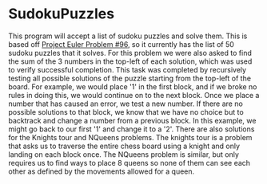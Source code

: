 # SudokuPuzzles
This program will accept a list of sudoku puzzles and solve them. This is based off [Project Euler Problem #96](https://projecteuler.net/problem=96), so it currently has the list of 50 sudoku puzzles that it solves. For this problem we were also asked to find the sum of the 3 numbers in the top-left of each solution, which was used to verify successful completion. 
This task was completed by recursively testing all possible solutions of the puzzle starting from the top-left of the board. For example, we would place '1' in the first block, and if we broke no rules in doing this, we would continue on to the next block. Once we place a number that has caused an error, we test a new number. If there are no possible solutions to that block, we know that we have no choice but to backtrack and change a number from a previous block. In this example, we might go back to our first '1' and change it to a '2'. 
There are also solutions for the Knights tour and NQueens problems. The knights tour is a problem that asks us to traverse the entire chess board using a knight and only landing on each block once. The NQueens problem is similar, but only requires us to find ways to place 8 queens so none of them can see each other as defined by the movements allowed for a queen. 
